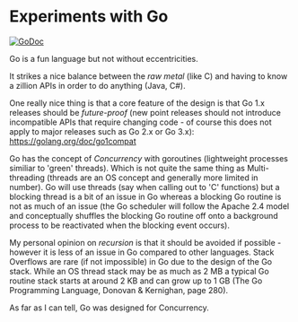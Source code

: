 # Experiments with Go

[![GoDoc](https://godoc.org/github.com/mramshaw/Golang?status.svg)](https://godoc.org/github.com/mramshaw/Golang)

Go is a fun language but not without eccentricities.

It strikes a nice balance between the _raw metal_ (like C) and having to know a zillion APIs in order to do anything
(Java, C#).

One really nice thing is that a core feature of the design is that Go 1.x releases should be _future-proof_ (new point
releases should not introduce incompatible APIs that require changing code - of course this does not apply to major
releases such as Go 2.x or Go 3.x): https://golang.org/doc/go1compat

Go has the concept of _Concurrency_ with goroutines (lightweight processes similiar to 'green' threads). Which is not
quite the same thing as Multi-threading (threads are an OS concept and generally more limited in number). Go will use
threads (say when calling out to 'C' functions) but a blocking thread is a bit of an issue in Go whereas a blocking Go
routine is not as much of an issue (the Go scheduler will follow the Apache 2.4 model and conceptually shuffles the
blocking Go routine off onto a background process to be reactivated when the blocking event occurs).

My personal opinion on _recursion_ is that it should be avoided if possible - however it is less of an issue in Go
compared to other languages. Stack Overflows are rare (if not impossible) in Go due to the design of the Go stack.
While an OS thread stack may be as much as 2 MB a typical Go routine stack starts at around 2 KB and can grow up to
1 GB (The Go Programming Language, Donovan & Kernighan, page 280).

As far as I can tell, Go was designed for Concurrency.

